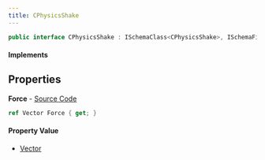 ```yaml
---
title: CPhysicsShake
---
```


```csharp
public interface CPhysicsShake : ISchemaClass<CPhysicsShake>, ISchemaField, ISchemaClass, INativeHandle
```

#### Implements

## Properties

**Force** - [Source Code](https://github.com/swiftly-solution/swiftlys2/blob/master/managed/src/SwiftlyS2.Generated/Schemas/Interfaces/CPhysicsShake.cs#L16)

```csharp
ref Vector Force { get; }
```

#### Property Value

- [Vector](/docs/api/shared/natives/vector)

